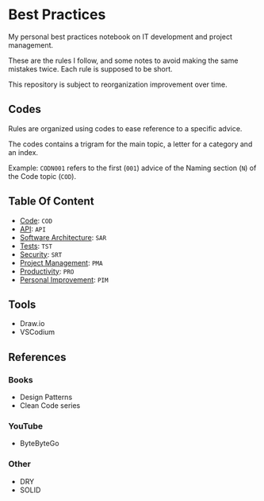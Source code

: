 # Best Practices

My personal best practices notebook on IT development and project management.

These are the rules I follow, and some notes to avoid making the same mistakes twice. Each rule is supposed to be short.

This repository is subject to reorganization improvement over time.

## Codes

Rules are organized using codes to ease reference to a specific advice.

The codes contains a trigram for the main topic, a letter for a category and an index.

Example: `CODN001` refers to the first (`001`) advice of the Naming section (`N`) of the Code topic (`COD`).

## Table Of Content

<!-- TODO:Glossary: Topics -> Category -> Rule -->
<!-- TODO: Add a "next topic" at the en of each file to keep the reader reading -->

- [Code](./code.md): `COD`
- [API](./api.md): `API`
- [Software Architecture](./software_architecture.md): `SAR`
- [Tests](./tests.md): `TST`
- [Security](./security.md): `SRT`
- [Project Management](./project_management.md): `PMA`
- [Productivity](./productivity.md): `PRO`
- [Personal Improvement](./personal_improvement.md): `PIM`

## Tools

- Draw.io
- VSCodium

## References

### Books

- Design Patterns
- Clean Code series

### YouTube

- ByteByteGo

### Other

- DRY
- SOLID
